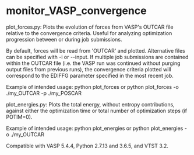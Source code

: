 # monitor_VASP_convergence
plot_forces.py:
Plots the evolution of forces from VASP's OUTCAR file relative to the convergence criteria. Useful for analyzing optimization progression between or during job submissions.

By default, forces will be read from 'OUTCAR' and plotted. Alternative files can be specified with -i or --input. If multiple job submissions are contained within the OUTCAR file (i.e. the VASP run was continued without purging output files from previous runs), the convergence criteria plotted will correspond to the EDIFFG parameter specified in the most recent job.

Example of intended usage: python plot_forces or python plot_forces -o ./my_OUTCAR -p ./my_POSCAR

plot_energies.py:
Plots the total energy, without entropy contributions, against either the optimization time or total number of optimization steps (if POTIM=0).

Example of intended usage: python plot_energies or python plot_energies -o ./my_OUTCAR


Compatible with VASP 5.4.4, Python 2.7.13 and 3.6.5, and VTST 3.2.
